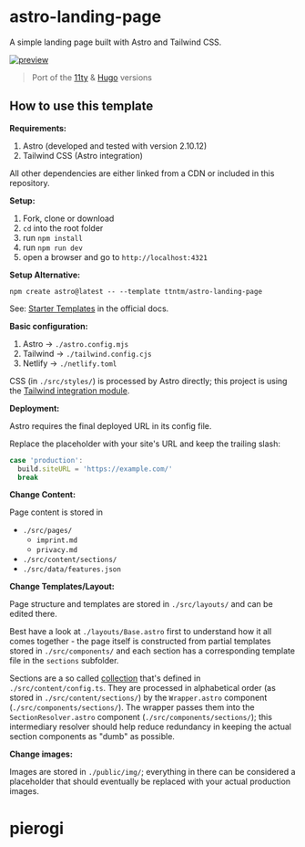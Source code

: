 # astro-landing-page

A simple landing page built with Astro and Tailwind CSS.

[![preview](./preview.png)](https://awesomestro.ttntm.me)

> Port of the [11ty](https://github.com/ttntm/11ty-landing-page) & [Hugo](https://github.com/ttntm/hugo-landing-page) versions

## How to use this template

**Requirements:**

1. Astro (developed and tested with version 2.10.12)
2. Tailwind CSS (Astro integration)

All other dependencies are either linked from a CDN or included in this repository.

**Setup:**

1. Fork, clone or download
2. `cd` into the root folder
3. run `npm install`
4. run `npm run dev`
5. open a browser and go to `http://localhost:4321`

**Setup Alternative:**

`npm create astro@latest -- --template ttntm/astro-landing-page`

See: [Starter Templates](https://docs.astro.build/en/install/auto/#starter-templates) in the official docs.

**Basic configuration:**

1. Astro -> `./astro.config.mjs`
2. Tailwind -> `./tailwind.config.cjs`
3. Netlify -> `./netlify.toml`

CSS (in `./src/styles/`) is processed by Astro directly; this project is using the [Tailwind integration module](https://docs.astro.build/en/guides/integrations-guide/tailwind/).

**Deployment:**

Astro requires the final deployed URL in its config file.

Replace the placeholder with your site's URL and keep the trailing slash:

```js
case 'production':
  build.siteURL = 'https://example.com/'
  break
```

**Change Content:**

Page content is stored in

- `./src/pages/`
  - `imprint.md`
  - `privacy.md`
- `./src/content/sections/`
- `./src/data/features.json`

**Change Templates/Layout:**

Page structure and templates are stored in `./src/layouts/` and can be edited there.

Best have a look at `./layouts/Base.astro` first to understand how it all comes together - the page itself is constructed from partial templates stored in `./src/components/` and each section has a corresponding template file in the `sections` subfolder.

Sections are a so called [collection](https://docs.astro.build/en/guides/content-collections/) that's defined in `./src/content/config.ts`. They are processed in alphabetical order (as stored in `./src/content/sections/`) by the `Wrapper.astro` component (`./src/components/sections/`). The wrapper passes them into the `SectionResolver.astro` component (`./src/components/sections/`); this intermediary resolver should help reduce redundancy in keeping the actual section components as "dumb" as possible.

**Change images:**

Images are stored in `./public/img/`; everything in there can be considered a placeholder that should eventually be replaced with your actual production images.
# pierogi

